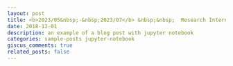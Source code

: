 ```yaml
---
layout: post
title: <b>2023/05&nbsp;-&nbsp;2023/07</b> &nbsp;&nbsp;  Research Intern,  <a href="https://www.bell-labs.com/">Nokia BELL Labs</a>
date: 2018-12-01
description: an example of a blog post with jupyter notebook
categories: sample-posts jupyter-notebook
giscus_comments: true
related_posts: false
---
```


